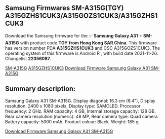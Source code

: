 <h2>Samsung Firmwares SM-A315G(TGY) A315GZHS1CUK3/A315GOZS1CUK3/A315GZHS1CUK3</h2>
Download the Samsung firmware for the ✅ <strong>Samsung Galaxy A31 </strong> ⭐ <strong>SM-A315G</strong> with product code <strong>TGY</strong> <strong> from Hong Kong SAR China</strong>. This firmware has version number PDA <strong>A315GZHS1CUK3</strong> and CSC A315GOZS1CUK3. The operating system of this firmware is Android R , with build date 2021-11-26. Changelist <strong>22356087</strong>.


[SM-A315G](https://samfirm.shop/samsung/model/SM-A315G)
[A315GZHS1CUK3](https://samfirm.shop/samsung/pda/A315GZHS1CUK3)
[Download Firmware Samsung Galaxy A31 SM-A315G](https://samfirm.shop/samsung/firmware/478460)
<h2>Summary description:</h2>
<p>Samsung Galaxy A31 SM-A315G. Display diagonal: 16.3 cm (6.4"), Display resolution: 2400 x 1080 pixels, Display type: SAMOLED. Processor frequency: 2 GHz. RAM capacity: 4 GB, Internal storage capacity: 128 GB. Rear camera resolution (numeric): 48 MP, Rear camera type: Quad camera. Battery capacity: 5000 mAh. Product colour: Black. Weight: 185 g</p>


[Download Firmware Samsung Galaxy A31 SM-A315G](https://samfirm.shop/samsung/firmware/478460)
